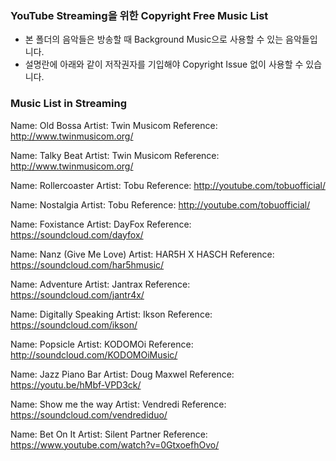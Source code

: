 ### YouTube Streaming을 위한 Copyright Free Music List

* 본 폴더의 음악들은 방송할 때 Background Music으로 사용할 수 있는 음악들입니다.
* 설명란에 아래와 같이 저작권자를 기입해야 Copyright Issue 없이 사용할 수 있습니다.

### Music List in Streaming

Name: Old Bossa
Artist: Twin Musicom
Reference: http://www.twinmusicom.org/

Name: Talky Beat
Artist: Twin Musicom
Reference: http://www.twinmusicom.org/

Name: Rollercoaster
Artist: Tobu
Reference: http://youtube.com/tobuofficial/

Name: Nostalgia
Artist: Tobu
Reference: http://youtube.com/tobuofficial/

Name: Foxistance
Artist: DayFox
Reference: https://soundcloud.com/dayfox/

Name: Nanz (Give Me Love)
Artist:  HAR5H X HASCH
Reference: https://soundcloud.com/har5hmusic/

Name: Adventure
Artist: Jantrax
Reference: https://soundcloud.com/jantr4x/

Name: Digitally Speaking
Artist: Ikson
Reference: https://soundcloud.com/ikson/

Name: Popsicle
Artist: KODOMOi
Reference: http://soundcloud.com/KODOMOiMusic/

Name: Jazz Piano Bar
Artist: Doug Maxwel
Reference: https://youtu.be/hMbf-VPD3ck/

Name: Show me the way
Artist: Vendredi
Reference: https://soundcloud.com/vendrediduo/

Name: Bet On It
Artist: Silent Partner
Reference: https://www.youtube.com/watch?v=0GtxoefhOvo/
